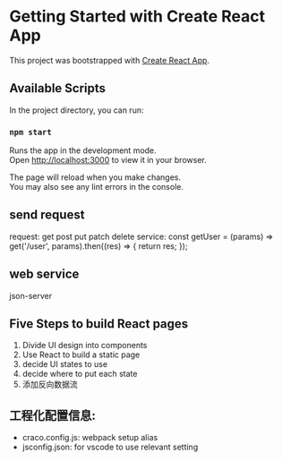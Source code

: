 # Getting Started with Create React App

This project was bootstrapped with [Create React App](https://github.com/facebook/create-react-app).

## Available Scripts

In the project directory, you can run:

### `npm start`

Runs the app in the development mode.\
Open [http://localhost:3000](http://localhost:3000) to view it in your browser.

The page will reload when you make changes.\
You may also see any lint errors in the console.

## send request
request: get post put patch delete
service: const getUser = (params) => get('/user', params).then((res) => {
    return res;
});

## web service
json-server

## Five Steps to build React pages
1. Divide UI design into components
2. Use React to build a static page 
3. decide UI states to use
4. decide where to put each state
5. 添加反向数据流

## 工程化配置信息:
- craco.config.js: webpack setup alias
- jsconfig.json: for vscode to use relevant setting